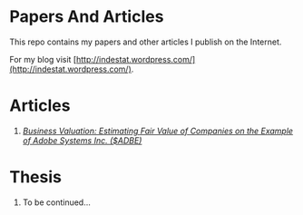 # Papers And Articles
This repo contains my papers and other articles I publish on the Internet. 

For my blog visit [http://indestat.wordpress.com/](http://indestat.wordpress.com/).


# Articles

1. [*Business Valuation: Estimating Fair Value of Companies on the Example of Adobe Systems Inc. ($ADBE)*](http://dmpe.github.io/PapersAndArticles/BusinessValuationOfAdobe)



# Thesis
1. To be continued...
